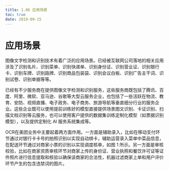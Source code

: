 ```yaml
---
title: 1.06 应用场景
toc: true
date: 2019-09-15
---
```

# 应用场景

图像文字检测和识别技术有着广泛的应用场景。已经被互联网公司落地的相关应用涉及了识别名片、识别菜单、识别快递单、识别身份证、识别营业证、识别银行卡、识别车牌、识别路牌、识别商品包装袋、识别会议白板、识别广告主干词、识别试卷、识别单据等等。

已经有不少服务商在提供图像文字检测和识别服务，这些服务商既包括了腾讯、百度、阿里、微软、亚马逊、谷歌等大型云服务企业，也包括了一些活跃在物流、教育、安防、视频直播、电子政务、电子商务、旅游导航等垂直细分行业的服务企业。这些企业既可以使用提前训练好的模型直接提供场景图文识别、卡证识别、扫描文档识别等云服务，也可以使用客户提供的数据集训练定制化模型（如票据识别模型），以及提供定制化 AI 服务系统集成等。


OCR在美团业务中主要起着两方面作用。一方面是辅助录入，比如在移动支付环节通过对银行卡卡号的拍照识别以实现自动绑卡，辅助运营录入菜单中菜品信息，在配送环节通过对商家小票的识别以实现调度核单，如图 1 所示。另一方面是审核校验，比如在商家资质审核环节对商家上传的身份证、营业执照和餐饮许可证等证件照片进行信息提取和核验以确保该商家的合法性，机器过滤商家上单和用户评价环节产生的包含违禁词的图片。
